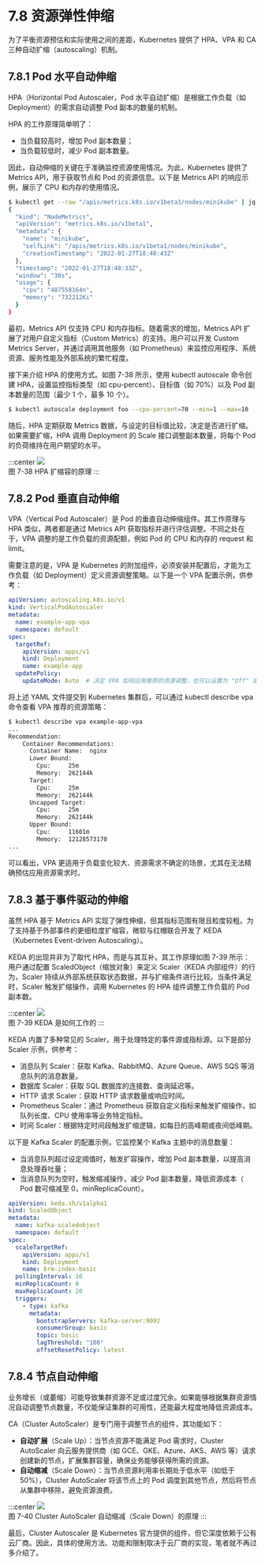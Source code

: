 # 7.8 资源弹性伸缩

为了平衡资源预估和实际使用之间的差距，Kubernetes 提供了 HPA、VPA 和 CA 三种自动扩缩（autoscaling）机制。

## 7.8.1 Pod 水平自动伸缩

HPA（Horizontal Pod Autoscaler，Pod 水平自动扩缩）是根据工作负载（如 Deployment）的需求自动调整 Pod 副本的数量的机制。

HPA 的工作原理简单明了：
- 当负载较高时，增加 Pod 副本数量；
- 当负载较低时，减少 Pod 副本数量。

因此，自动伸缩的关键在于准确监控资源使用情况。为此，Kubernetes 提供了 Metrics API，用于获取节点和 Pod 的资源信息。以下是 Metrics API 的响应示例，展示了 CPU 和内存的使用情况。

```bash
$ kubectl get --raw "/apis/metrics.k8s.io/v1beta1/nodes/minikube" | jq '.'
{
  "kind": "NodeMetrics",
  "apiVersion": "metrics.k8s.io/v1beta1",
  "metadata": {
    "name": "minikube",
    "selfLink": "/apis/metrics.k8s.io/v1beta1/nodes/minikube",
    "creationTimestamp": "2022-01-27T18:48:43Z"
  },
  "timestamp": "2022-01-27T18:48:33Z",
  "window": "30s",
  "usage": {
    "cpu": "487558164n",
    "memory": "732212Ki"
  }
}
```
最初，Metrics API 仅支持 CPU 和内存指标。随着需求的增加，Metrics API 扩展了对用户自定义指标（Custom Metrics）的支持。用户可以开发 Custom Metrics Server，并通过调用其他服务（如 Prometheus）来监控应用程序、系统资源、服务性能及外部系统的繁忙程度。

接下来介绍 HPA 的使用方式。如图 7-38 所示，使用 kubectl autoscale 命令创建 HPA，设置监控指标类型（如 cpu-percent）、目标值（如 70%）以及 Pod 副本数量的范围（最少 1 个，最多 10 个）。

```bash
$ kubectl autoscale deployment foo --cpu-percent=70 --min=1 --max=10
```
随后，HPA 定期获取 Metrics 数据，与设定的目标值比较，决定是否进行扩缩。如果需要扩缩，HPA 调用 Deployment 的 Scale 接口调整副本数量，将每个 Pod 的负荷维持在用户期望的水平。

:::center
  ![](../assets/HPA.svg)<br/>
  图 7-38 HPA 扩缩容的原理
:::

## 7.8.2 Pod 垂直自动伸缩

VPA（Vertical Pod Autoscaler）是 Pod 的垂直自动伸缩组件。其工作原理与 HPA 类似，两者都是通过 Metrics API 获取指标并进行评估调整。不同之处在于，VPA 调整的是工作负载的资源配额，例如 Pod 的 CPU 和内存的 request 和 limit。

需要注意的是，VPA 是 Kubernetes 的附加组件，必须安装并配置后，才能为工作负载（如 Deployment）定义资源调整策略。以下是一个 VPA 配置示例，供参考：

```yaml
apiVersion: autoscaling.k8s.io/v1
kind: VerticalPodAutoscaler
metadata:
  name: example-app-vpa
  namespace: default
spec:
  targetRef:
    apiVersion: apps/v1
    kind: Deployment
    name: example-app
  updatePolicy:
    updateMode: Auto  # 决定 VPA 如何应用推荐的资源调整，也可以设置为 "Off" 或 "Initial" 来控制更新策略
```
将上述 YAML 文件提交到 Kubernetes 集群后，可以通过 kubectl describe vpa 命令查看 VPA 推荐的资源策略：
```bash
$ kubectl describe vpa example-app-vpa
...
Recommendation:
    Container Recommendations:
      Container Name:  nginx
      Lower Bound:
        Cpu:     25m
        Memory:  262144k
      Target:
        Cpu:     25m
        Memory:  262144k
      Uncapped Target:
        Cpu:     25m
        Memory:  262144k
      Upper Bound:
        Cpu:     11601m
        Memory:  12128573170
...
```

可以看出，VPA 更适用于负载变化较大、资源需求不确定的场景，尤其在无法精确预估应用资源需求时。

## 7.8.3 基于事件驱动的伸缩

虽然 HPA 基于 Metrics API 实现了弹性伸缩，但其指标范围有限且粒度较粗。为了支持基于外部事件的更细粒度扩缩容，微软与红帽联合开发了 KEDA（Kubernetes Event-driven Autoscaling）。

KEDA 的出现并非为了取代 HPA，而是与其互补。其工作原理如图 7-39 所示：用户通过配置 ScaledObject（缩放对象）来定义 Scaler（KEDA 内部组件）的行为，Scaler 持续从外部系统获取状态数据，并与扩缩条件进行比较。当条件满足时，Scaler 触发扩缩操作，调用 Kubernetes 的 HPA 组件调整工作负载的 Pod 副本数。

:::center
  ![](../assets/keda-arch.png)<br/>
  图 7-39 KEDA 是如何工作的
:::

KEDA 内置了多种常见的 Scaler，用于处理特定的事件源或指标源。以下是部分 Scaler 示例，供参考：
- 消息队列 Scaler：获取 Kafka、RabbitMQ、Azure Queue、AWS SQS 等消息队列的消息数量。
- 数据库 Scaler：获取 SQL 数据库的连接数、查询延迟等。
- HTTP 请求 Scaler：获取 HTTP 请求数量或响应时间。
- Prometheus Scaler：通过 Prometheus 获取自定义指标来触发扩缩操作，如队列长度、CPU 使用率等业务特定指标。
- 时间 Scaler：根据特定时间段触发扩缩逻辑，如每日的高峰期或夜间低峰期。

以下是 Kafka Scaler 的配置示例，它监控某个 Kafka 主题中的消息数量：
- 当消息队列超过设定阈值时，触发扩容操作，增加 Pod 副本数量，以提高消息处理吞吐量；
- 当消息队列为空时，触发缩减操作，减少 Pod 副本数量，降低资源成本（ Pod 数可缩减至 0，minReplicaCount）。

```yaml
apiVersion: keda.sh/v1alpha1
kind: ScaledObject
metadata:
  name: kafka-scaledobject
  namespace: default
spec:
  scaleTargetRef:
    apiVersion: apps/v1
    kind: Deployment
    name: brm-index-basic
  pollingInterval: 10
  minReplicaCount: 0
  maxReplicaCount: 20
  triggers:
    - type: kafka
      metadata:
        bootstrapServers: kafka-server:9092
        consumerGroup: basic
        topic: basic
        lagThreshold: "100"
        offsetResetPolicy: latest
```
## 7.8.4 节点自动伸缩

业务增长（或萎缩）可能导致集群资源不足或过度冗余。如果能够根据集群资源情况自动调整节点数量，不仅能保证集群的可用性，还能最大程度地降低资源成本。

CA（Cluster AutoScaler）是专门用于调整节点的组件，其功能如下：
- **自动扩展**（Scale Up）：当节点资源不能满足 Pod 需求时，Cluster AutoScaler 向云服务提供商（如 GCE、GKE、Azure、AKS、AWS 等）请求创建新的节点，扩展集群容量，确保业务能够获得所需的资源。
- **自动缩减**（Scale Down）：当节点资源利用率长期处于低水平（如低于 50%），Cluster AutoScaler 将该节点上的 Pod 调度到其他节点，然后将节点从集群中移除，避免资源浪费。

:::center
  ![](../assets/Cluster-AutoScaler.png)<br/>
  图 7-40 Cluster AutoScaler 自动缩减（Scale Down）的原理
:::

最后，Cluster Autoscaler 是 Kubernetes 官方提供的组件，但它深度依赖于公有云厂商。因此，具体的使用方法、功能和限制取决于云厂商的实现，笔者就不再过多介绍了。

[^1]: 参见 https://keda.sh/docs/2.12/scalers/
[^2]: 参见 https://keda.sh/community/#end-users

